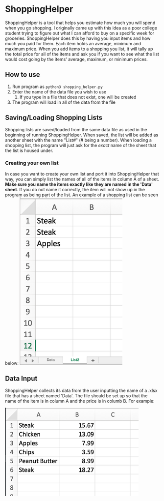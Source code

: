 # ShoppingHelper
ShoppingHelper is a tool that helps you estimate how much you will spend when you go shopping. I originally came up with this idea as a poor college student trying to figure out what I can afford to buy on a specific week for groceries. ShoppingHelper does this by having you input items and how much you paid for them. Each item holds an average, minimum and maximum price. When you add items to a shopping you list, it will tally up the total price for all of the items and ask you if you want to see what the list would cost going by the items' average, maximum, or minimum prices.

## How to use
1. Run program as `python3 shopping_helper.py`
2. Enter the name of the data file you wish to use
	1. If you type in a file that does not exist, one will be created
3. The program will load in all of the data from the file

## Saving/Loading Shopping Lists
Shopping lists are saved/loaded from the same data file as used in the beginning of running ShoppingHelper. When saved, the list will be added as another sheet with the name "List#" (# being a number). When loading a shopping list, the program will just ask for the *exact* name of the sheet that the list is housed under.

### Creating your own list
In case you want to create your own list and port it into ShoppingHelper that way, you can simply list the names of all of the items in column A of a sheet. **Make sure you name the items exactly like they are named in the 'Data' sheet**. If you do not name it correctly, the item will not show up in the program as being part of the list. An example of a shopping list can be seen below:
![Shopping List example](/images/img2.png)

## Data Input
ShoppingHelper collects its data from the user inputting the name of a .xlsx file that has a sheet named 'Data'. The file should be set up so that the name of the item is in column A and the price is in columb B. For example:

![example image](/images/img1.png)